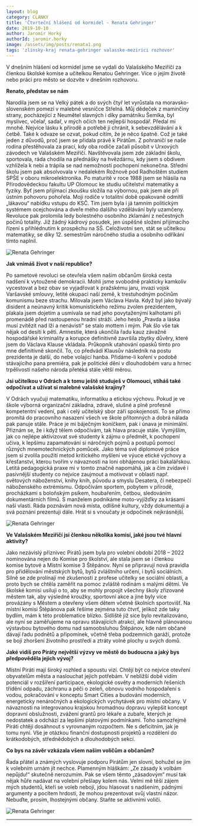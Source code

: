 ```yaml
---
layout: blog
category: CLANKY
title: 'Čtvrteční hlášení od kormidel - Renata Gehringer'
date: 2019-10-10
author: Jaromír Horký
authorId: jaromir.horky
image: /assets/img/posts/renata1.png   
tags: 'zlinsky-kraj renata-gehringer valasske-mezirici rozhovor'
---
```


V dnešním hlášení od kormidel jsme se vydali do Valašského Meziříčí za členkou školské komise a učitelkou Renatou Gehringer. Více o jejím životě nebo práci pro město se dozvíte v dnešním rozhovoru. 

**Renato, představ se nám**

Narodila jsem se na Velký pátek a do svých čtyř let vyrůstala na moravsko-slovenském pomezí v malebné vesničce Střelná. Můj dědeček z maminčiny strany, pocházející z Neumětel slavných i díky památníku Šemíka, byl myslivec, včelař, sadař, v mých očích ten nejlepší hospodář. Předal mi mnohé. Nejvíce lásku k přírodě a potřebě ji chránit, k sebevzdělávání a k četbě. Také k odvaze se ozvat, pokud cítím, že je něco špatně. Což je také jeden z důvodů, proč jsem se přidala právě k Pirátům. Z pohraničí se naše rodina přestěhovala za prací, kdy oba rodiče začali působit v Urxových závodech ve Valašském Meziříčí. Navštěvovala jsem zde základní školu, sportovala, ráda chodila na přednášky na hvězdárnu, kdy jsem s obdivem vzhlížela k nebi a trápila se nad nemožností pochopení nekonečna. Střední školu jsem pak absolvovala v nedalekém Rožnově pod Radhoštěm studiem SPŠE v oboru mikroelektronika. Po maturitě v roce 1988 jsem se hlásila na Přírodovědeckou fakultu UP Olomouc ke studiu učitelství matematiky a fyziky. Byť jsem přijímací zkoušku složila na výbornou, pak jsem ale při ústním pohovoru pohořela. Moji rodiče v totalitní době opakovaně odmítli „lákavou“ nabídku vstupu do KSČ. Tím jsem byla i já tamním politickým systémem ocejchována a dveře mého dalšího vzdělávání byly uzamčeny. Revoluce pak prolomila ledy bolestného osobního zklamání z nečestných počinů totality. Již žádný kádrový posudek, jen úspěšné složení přijímacího řízení s přihlédnutím k prospěchu na SŠ. Celoživotní sen, stát se učitelkou matematiky, se díky 12. semestrům náročného studia a osobního odříkání tímto naplnil.

![Renata Gehringer](https://zlinsky.pirati.cz/assets/img/posts/renata2.JPG)

**Jak vnímáš život v naší republice?**

Po sametové revoluci se otevřela všem našim občanům široká cesta nadšení k vytoužené demokracii. Mohli jsme svobodně prakticky kamkoliv vycestovat a bez obav se vyjadřovat k pražskému jaru, invazi vojsk Varšavské smlouvy, letité okupaci naší země, k trestuhodným počinům komunismu beze strachu. Milovala jsem Václava Havla. Když byl jako bývalý disident a neúnavný kritik komunistického režimu zvolen prezidentem, plakala jsem dojetím a usmívala se nad jeho povytaženými kalhotami při promenádě před nastoupenou hradní stráží. Jeho heslo „Pravda a láska musí zvítězit nad lží a nenávistí“ se stalo mottem i mým. Pak šlo vše tak nějak od desíti k pěti. Amnestie, která ukončila řadu kauz závažné hospodářské kriminality a korupce definitivně završila zbytky důvěry, které jsem do Václava Klause vkládala. Průkopník utahování opasků tímto pro mne definitivně skončil. To, co předvádí Klausův následník na postu prezidenta je další, do nebe volající hanba. Přidáme-li koření v podobě stávajícího pana premiéra, pak je politické dění v dlouhodobém varu a hrnec trpělivosti našeho národa přetéká stále větší měrou.

**Jsi učitelkou v Odrách a k tomu ještě studuješ v Olomouci, stíháš také odpočívat a užívat si malebné valašské krajiny?**

V Odrách vyučuji matematiku, informatiku a etickou výchovu. Pokud je ve škole výborná organizační základna, zdravé, slušné a plně profesně kompetentní vedení, pak i celý učitelský sbor září spokojeností. To se přímo promítá do pracovního nasazení všech ve škole přítomných a dobrá nálada pak panuje stále. Práce je mi báječným koníčkem, pak i únava je minimální. Přiznám se, že i když tělem odpočívám, tak hlava pracuje stále. Vymýšlím, jak co nejlépe aktivizovat své studenty k zájmu o předmět, k pochopení učiva, k lepšímu zapamatování si náročných pojmů a postupů pomocí různých mnemotechnických pomůcek.  Jako téma své diplomové práce jsem si zvolila použití metod kritického myšlení ve výuce etické výchovy a křesťanství, kterou tvořím v návaznosti na loni obhájenou práci bakalářskou. Letitá pedagogická praxe mi v tomto značně napomáhá, jak a čím zvídavé i pasivnější studenty co nejvíce zaujmout a motivovat v oblasti např. světových náboženství, knihy knih, původu a smyslu Desatera, či nebezpečí náboženského extrémismu. Odpočívám sportem, pobytem v přírodě, procházkami s boloňským psíkem, houbařením, četbou, sledováním dokumentárních filmů. S manželem podnikáme moto-vyjížďky za krásami naší vlasti.  Ráda poznávám nová místa, odlišné kultury, vždy dokumentuji a svá poznání prezentuji dále. Hrát si s vnoučaty je odpočinek nejkrásnější. 

![Renata Gehringer](https://zlinsky.pirati.cz/assets/img/posts/renata3.jpg)

**Ve Valašském Meziříčí jsi členkou několika komisí, jaké jsou tvé hlavní aktivity?**

Jako nezávislý příznivec Pirátů jsem byla pro volební období 2018 – 2022 nominována nejen do Komise pro školství, ale stala jsem se i členkou komise bytové a Místní komise 3 Štěpánov. Nyní se připravují nová pravidla pro přidělování městských bytů, bytů zvláštního určení, i bytů sociálních. Silně se zde prolínají mé zkušenosti z profese učitelky se sociální oblastí, a proto bych se chtěla zaměřit na pomoc zvláště rodinám s malými dětmi. Ve školské komisi usiluji o to, aby se mohly propojit všechny školy zřizované městem tak, aby výsledné kroužky, sportovní akce a jiné byly více provázány s Městem a otevřeny všem dětem včetně školních sportovišť. Na místní komisi Štěpánova pak řešíme zejména tuto čtvrť, jelikož zde taky bydlím, mám k této problematice blízko. Sídliště již sice bylo revitalizováno, ale nyní se zaměřujeme na opravu stávajících atrakcí, ale hlavně plánovanou výstavbou bytového domu nad samoobsluhou Štěpánov, kde nám občané dávají řadu podnětů a připomínek, včetně třeba podzemních garáží, protože se bojí zhoršení životního prostředí a ztráty volné plochy u svých domů.

**Jaké vidíš pro Piráty největší výzvy ve městě do budoucna a jaký bys předpověděla jejich vývoj?**

Místní Piráti mají široký rozhled a spoustu vizí. Chtějí být co nejvíce otevření obyvatelům města a naslouchat jejich potřebám. V nebližší době vidím potenciál v rozšíření participace, ekologické osvěty a moderních řešeních třídění odpadu, záchranu a péči o zeleň, obnovu vodního hospodaření s vodou, pokračování v konceptu Smart Cities a budování moderních, energeticky nenáročných a ekologických vychytávek pro místní občany. V návaznosti na integrovanou krajskou hromadnou dopravu vylepšit koncept dopravní obslužnosti, zvážení grantů pro lékaře a zubaře, kterých je nedostatek a odchází za lepšími platovými podmínkami. Toho samozřejmě Piráti chtějí dosáhnout s vyrovnaným rozpočtem. Ne s deficitním, jak je tomu nyní. Vše je otázkou finanční dostupnosti projektů a rozdělení do krátkodobých, střednědobých a dlouhodobých sekcí.

**Co bys na závěr vzkázala všem našim voličům a občanům?**

Řada přátel a známých vyslovuje podporu Pirátům jen slovní, bohužel se jim k volebním urnám jít nechce. Plamenným hláškám: „Ze zásady k volbám nepůjdu!“ skutečně nerozumím. Pak se všem těmto „zásadovým“ musí tak nějak hůře nadávat na volební přešlapy kolem nás.  Velmi mě těší zájem mých studentů, kteří se voleb nebojí, jdou hlasovat s nadšením, pádnými argumenty a pocitem hrdosti, že mohou prezentovat svůj vlastní názor. Nebuďte, prosím, lhostejnými občany. Staňte se aktivními voliči. 

![Renata Gehringer](https://zlinsky.pirati.cz/assets/img/posts/renata4.jpg)

---
